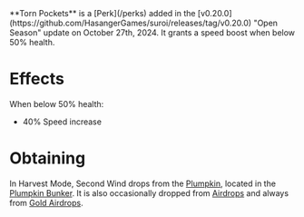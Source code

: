 <Event />
**Torn Pockets** is a [Perk](/perks) added in the [v0.20.0](https://github.com/HasangerGames/suroi/releases/tag/v0.20.0) "Open Season" update on October 27th, 2024. It grants a speed boost when below 50% health.

# Effects
When below 50% health:
- 40% Speed increase

# Obtaining
In Harvest Mode, Second Wind drops from the [Plumpkin](/obstacles/plumpkin), located in the [Plumpkin Bunker](/buildings/plumpkin_bunker_meta). It is also occasionally dropped from [Airdrops](/obstacles/airdrops) and always from [Gold Airdrops](/obstacles/gold_airdrop_crate).
